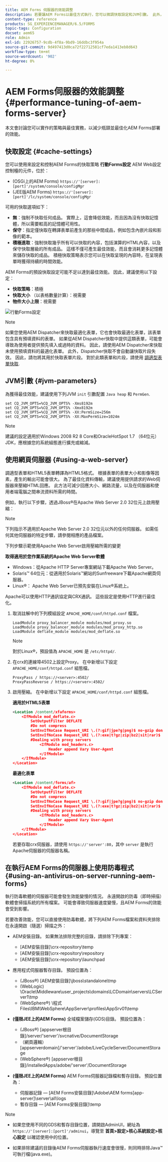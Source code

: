 ```yaml
---
title: AEM Forms 伺服器的效能調整
description: 若要讓AEM Forms以最佳方式執行，您可以微調快取設定和JVM引數。 此外，使用網頁伺服器可增強AEM Forms部署的效能。
content-type: reference
products: SG_EXPERIENCEMANAGER/6.5/FORMS
topic-tags: Configuration
docset: aem65
role: Admin
exl-id: 22926757-9cdb-4f8a-9bd9-16ddbc3f954a
source-git-commit: 9d497413d0ca72f22712581cf7eda1413eb8d643
workflow-type: tm+mt
source-wordcount: '902'
ht-degree: 0%

---
```


# AEM Forms伺服器的效能調整{#performance-tuning-of-aem-forms-server}

本文會討論您可以實作的策略與最佳實務，以減少瓶頸並最佳化AEM Forms部署的效能。

## 快取設定 {#cache-settings}

您可以使用來設定和控制AEM Forms的快取策略 **行動Forms設定** AEM Web設定控制檯的元件，位於：

* (OSGi上的AEM Forms) `https://'[server]:[port]'/system/console/configMgr`
* (JEE版AEM Forms) `https://'[server]:[port]'/lc/system/console/configMgr`

可用的快取選項如下：

* **無**：強制不快取任何成品。 實際上，這會降低效能，而且因為沒有快取記憶體，所以需要較高的記憶體可用性。
* **保守**：指定僅快取在轉譯表單前產生的那些中間成品，例如包含內嵌片段和影像的範本。
* **積極進取**：強制快取幾乎所有可以快取的內容，包括演算的HTML內容，以及保守快取層級的所有成品。 這樣不僅可產生最佳效能，而且會消耗更多記憶體來儲存快取的成品。 積極快取策略表示您可以在快取呈現的內容時，在呈現表單時獲得持續的時間效能。

AEM Forms的預設快取設定可能不足以達到最佳效能。 因此，建議使用以下設定：

* **快取策略**：積極
* **快取大小** （以表格數量計算）：視需要
* **物件大小上限**：視需要

![行動Forms設定](assets/snap.png)

>[!NOTE]
>
>如果您使用AEM Dispatcher來快取最適化表單，它也會快取最適化表單，該表單包含具有預填資料的表單。 如果從AEM Dispatcher快取中提供這類表單，可能會導致為使用者提供預先填入或過時的資料。 因此，請使用AEM Dispatcher來快取未使用預填資料的最適化表單。 此外，Dispatcher快取不會自動讓快取片段失效。 因此，請勿將其用於快取表單片段。 對於此類表單和片段，請使用 [調適型表單快取](../../forms/using/configure-adaptive-forms-cache.md).

## JVM引數 {#jvm-parameters}

為獲得最佳效能，建議使用下列JVM `init` 引數配置 `Java heap` 和 `PermGen`.

```shell
set CQ_JVM_OPTS=%CQ_JVM_OPTS% -Xms8192m
set CQ_JVM_OPTS=%CQ_JVM_OPTS% -Xmx8192m
set CQ_JVM_OPTS=%CQ_JVM_OPTS% -XX:PermSize=256m
set CQ_JVM_OPTS=%CQ_JVM_OPTS% -XX:MaxPermSize=1024m
```

>[!NOTE]
>
>建議的設定適用於Windows 2008 R2 8 Core和OracleHotSpot 1.7 （64位元） JDK，應根據您的系統組態進行擴充或縮減。

## 使用網頁伺服器 {#using-a-web-server}

調適型表單和HTML5表單轉譯為HTML5格式。 根據表單的表單大小和影像等因素，產生的輸出可能會很大。 為了最佳化資料傳輸，建議使用提供請求的Web伺服器來壓縮HTML回應。 此方法可減少回應大小、網路流量，以及在伺服器和使用者端電腦之間串流資料所需的時間。

例如，執行以下步驟，透過JBoss®在Apache Web Server 2.0 32位元上啟用壓縮：

>[!NOTE]
>
>下列指示不適用於Apache Web Server 2.0 32位元以外的任何伺服器。 如需任何其他伺服器的特定步驟，請參閱相應的產品檔案。

下列步驟示範使用Apache Web Server啟用壓縮所需的變更

**取得適用於您作業系統的Apache Web Server軟體**

* Windows：從Apache HTTP Server專案網站下載Apache Web Server。
* Solaris™ 64位元：從適用於Solaris™網站的Sunfreeware下載Apache網頁伺服器。
* Linux®： Apache Web Server已預先安裝在Linux®系統上。

Apache可以使用HTTP通訊協定與CRX通訊。 這些設定是使用HTTP進行最佳化。

1. 取消註解中的下列模組設定 `APACHE_HOME/conf/httpd.conf` 檔案。

   ```shell
   LoadModule proxy_balancer_module modules/mod_proxy.so
   LoadModule proxy_balancer_module modules/mod_proxy_http.so
   LoadModule deflate_module modules/mod_deflate.so
   ```

   >[!NOTE]
   >
   >對於Linux®，預設值為 `APACHE_HOME` 是 `/etc/httpd/`.

1. 在crx的連線埠4502上設定Proxy。
在中新增以下設定 `APACHE_HOME/conf/httpd.conf` 組態檔。

   ```shell
   ProxyPass / https://<server>:4502/
   ProxyPassReverse / https://<server>:4502/
   ```

1. 啟用壓縮。 在中新增以下設定 `APACHE_HOME/conf/httpd.conf` 組態檔。

   **適用於HTML5表單**

   ```xml
   <Location /content/xfaforms>
       <IfModule mod_deflate.c>
           SetOutputFilter DEFLATE
           #Do not compress
           SetEnvIfNoCase Request_URI \.(?:gif|jpe?g|png)$ no-gzip dont-vary
           SetEnvIfNoCase Request_URI \.(?:exe|t?gz|zip|bz2|sit|rar)$ no-gzip dont-vary
           #Dealing with proxy servers
               <IfModule mod_headers.c>
                   Header append Vary User-Agent
               </IfModule>
       </IfModule>
   </Location>
   ```

   **最適化表單**

   ```xml
   <Location /content/forms/af>
       <IfModule mod_deflate.c>
           SetOutputFilter DEFLATE
           #Do not compress
           SetEnvIfNoCase Request_URI \.(?:gif|jpe?g|png)$ no-gzip dont-vary
           SetEnvIfNoCase Request_URI \.(?:exe|t?gz|zip|bz2|sit|rar)$ no-gzip dont-vary
           #Dealing with proxy servers
               <IfModule mod_headers.c>
                   Header append Vary User-Agent
               </IfModule>
       </IfModule>
   </Location>
   ```

   若要存取crx伺服器，請使用 `https://'server':80`，其中 `server` 是執行Apache伺服器的伺服器名稱。

## 在執行AEM Forms的伺服器上使用防毒程式 {#using-an-antivirus-on-server-running-aem-forms}

執行防毒軟體的伺服器可能會發生效能變慢的情況。 永遠開啟的防毒（即時掃描）軟體會掃描系統的所有檔案。 可能會導致伺服器速度變慢，且AEM Forms的效能會受到影響。

若要改善效能，您可以直接使用防毒軟體，將下列AEM Forms檔案和資料夾排除在永遠開啟（隨選）掃描之外：

* AEM安裝目錄。 如果無法排除完整的目錄，請排除下列專案：

   * [AEM安裝目錄]\crx-repository\temp
   * [AEM安裝目錄]\crx-repository\repository
   * [AEM安裝目錄]\crx-repository\launchpad

* 應用程式伺服器暫存目錄。 預設位置為：

   * (JBoss®) [AEM安裝目錄]\jboss\standalone\tmp
   * (WebLogic) \Oracle\Middleware\user_projects\domains\LCDomain\servers\LCServer1\tmp
   * (WebSphere®) \程式Files\IBM\WebSphere\AppServer\profiles\AppSrv01\temp

* **(僅限JEE上的AEM Forms)** 全域檔案儲存(GDS)目錄。 預設位置為：

   * (JBoss®) [appserver根目錄]/server/&#39;server&#39;/svcnative/DocumentStorage
   * （網頁邏輯） [appserverdomain]/&#39;server&#39;/adobe/LiveCycleServer/DocumentStorage
   * (WebSphere®) [appserver根目錄]/installedApps/adobe/&#39;server&#39;/DocumentStorage

* **(僅限JEE上的AEM Forms)** AEM Forms伺服器記錄檔和暫存目錄。 預設位置為：

   * 伺服器記錄 —  [AEM Forms安裝目錄]\Adobe\AEM forms\[app-server]\server\all\logs
   * 暫存目錄 —  [AEM Forms安裝目錄]\temp

>[!NOTE]
>
>* 如果您使用不同的GDS和暫存目錄位置，請開啟AdminUI，網址為 `https://'[server]:[port]'/adminui`，導覽至 **首頁>設定>核心系統設定>核心設定** 以確認使用中的位置。
>
* 如果排除建議的目錄後AEM Forms伺服器執行速度會很慢，則同時排除Java™可執行檔(java.exe)。
>
